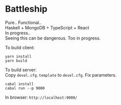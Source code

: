 # Battleship
Pure.. Functional..  
Haskell + MongoDB + TypeScript + React  
In progress..  
Seeing this can be dangerous. Too in progress.  

To build client:  
```
yarn install
yarn build
```
  
To build server:  
Copy `devel.cfg.template` to `devel.cfg`. Fix parameters.  
```
cabal install
cabal run --p 9000
```
  
In browser: `http://localhost:9000/`
